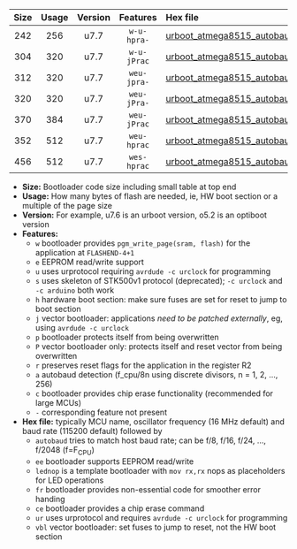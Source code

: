 |Size|Usage|Version|Features|Hex file|
|:-:|:-:|:-:|:-:|:--|
|242|256|u7.7|`w-u-hpra-`|[urboot_atmega8515_autobaud_lednop_ur.hex](https://raw.githubusercontent.com/stefanrueger/urboot.hex/main/mcus/atmega8515/autobaud/urboot_atmega8515_autobaud_lednop_ur.hex)|
|304|320|u7.7|`w-u-jPrac`|[urboot_atmega8515_autobaud_lednop_fr_ce_ur_vbl.hex](https://raw.githubusercontent.com/stefanrueger/urboot.hex/main/mcus/atmega8515/autobaud/urboot_atmega8515_autobaud_lednop_fr_ce_ur_vbl.hex)|
|312|320|u7.7|`weu-jpra-`|[urboot_atmega8515_autobaud_ee_lednop_ur_vbl.hex](https://raw.githubusercontent.com/stefanrueger/urboot.hex/main/mcus/atmega8515/autobaud/urboot_atmega8515_autobaud_ee_lednop_ur_vbl.hex)|
|320|320|u7.7|`weu-jPra-`|[urboot_atmega8515_autobaud_ee_ur_vbl.hex](https://raw.githubusercontent.com/stefanrueger/urboot.hex/main/mcus/atmega8515/autobaud/urboot_atmega8515_autobaud_ee_ur_vbl.hex)|
|370|384|u7.7|`weu-jPrac`|[urboot_atmega8515_autobaud_ee_lednop_fr_ce_ur_vbl.hex](https://raw.githubusercontent.com/stefanrueger/urboot.hex/main/mcus/atmega8515/autobaud/urboot_atmega8515_autobaud_ee_lednop_fr_ce_ur_vbl.hex)|
|352|512|u7.7|`weu-hprac`|[urboot_atmega8515_autobaud_ee_lednop_fr_ce_ur.hex](https://raw.githubusercontent.com/stefanrueger/urboot.hex/main/mcus/atmega8515/autobaud/urboot_atmega8515_autobaud_ee_lednop_fr_ce_ur.hex)|
|456|512|u7.7|`wes-hprac`|[urboot_atmega8515_autobaud_ee_lednop_fr_ce.hex](https://raw.githubusercontent.com/stefanrueger/urboot.hex/main/mcus/atmega8515/autobaud/urboot_atmega8515_autobaud_ee_lednop_fr_ce.hex)|

- **Size:** Bootloader code size including small table at top end
- **Usage:** How many bytes of flash are needed, ie, HW boot section or a multiple of the page size
- **Version:** For example, u7.6 is an urboot version, o5.2 is an optiboot version
- **Features:**
  + `w` bootloader provides `pgm_write_page(sram, flash)` for the application at `FLASHEND-4+1`
  + `e` EEPROM read/write support
  + `u` uses urprotocol requiring `avrdude -c urclock` for programming
  + `s` uses skeleton of STK500v1 protocol (deprecated); `-c urclock` and `-c arduino` both work
  + `h` hardware boot section: make sure fuses are set for reset to jump to boot section
  + `j` vector bootloader: applications *need to be patched externally*, eg, using `avrdude -c urclock`
  + `p` bootloader protects itself from being overwritten
  + `P` vector bootloader only: protects itself and reset vector from being overwritten
  + `r` preserves reset flags for the application in the register R2
  + `a` autobaud detection (f_cpu/8n using discrete divisors, n = 1, 2, ..., 256)
  + `c` bootloader provides chip erase functionality (recommended for large MCUs)
  + `-` corresponding feature not present
- **Hex file:** typically MCU name, oscillator frequency (16 MHz default) and baud rate (115200 default) followed by
  + `autobaud` tries to match host baud rate; can be f/8, f/16, f/24, ..., f/2048 (f=F<sub>CPU</sub>)
  + `ee` bootloader supports EEPROM read/write
  + `lednop` is a template bootloader with `mov rx,rx` nops as placeholders for LED operations
  + `fr` bootloader provides non-essential code for smoother error handing
  + `ce` bootloader provides a chip erase command
  + `ur` uses urprotocol and requires `avrdude -c urclock` for programming
  + `vbl` vector bootloader: set fuses to jump to reset, not the HW boot section
